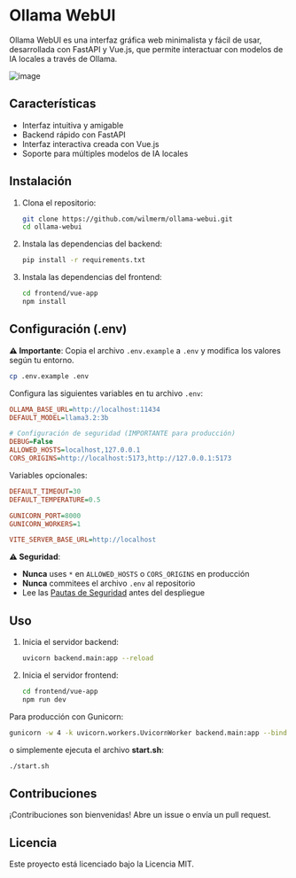 # Ollama WebUI

Ollama WebUI es una interfaz gráfica web minimalista y fácil de usar, desarrollada con FastAPI y Vue.js, que permite interactuar con modelos de IA locales a través de Ollama.

![image](https://github.com/user-attachments/assets/fbce0ca0-e4a6-4f93-a102-079d05ae3c25)


## Características

- Interfaz intuitiva y amigable
- Backend rápido con FastAPI
- Interfaz interactiva creada con Vue.js
- Soporte para múltiples modelos de IA locales

## Instalación

1. Clona el repositorio:
    ```bash
    git clone https://github.com/wilmerm/ollama-webui.git
    cd ollama-webui
    ```

2. Instala las dependencias del backend:
    ```bash
    pip install -r requirements.txt
    ```

3. Instala las dependencias del frontend:
    ```bash
    cd frontend/vue-app
    npm install
    ```

## Configuración (.env)

**⚠️ Importante**: Copia el archivo `.env.example` a `.env` y modifica los valores según tu entorno.

```bash
cp .env.example .env
```

Configura las siguientes variables en tu archivo `.env`:

```ini
OLLAMA_BASE_URL=http://localhost:11434
DEFAULT_MODEL=llama3.2:3b

# Configuración de seguridad (IMPORTANTE para producción)
DEBUG=False
ALLOWED_HOSTS=localhost,127.0.0.1
CORS_ORIGINS=http://localhost:5173,http://127.0.0.1:5173
```

Variables opcionales:

```ini
DEFAULT_TIMEOUT=30
DEFAULT_TEMPERATURE=0.5

GUNICORN_PORT=8000
GUNICORN_WORKERS=1

VITE_SERVER_BASE_URL=http://localhost
```

**⚠️ Seguridad**:
- **Nunca** uses `*` en `ALLOWED_HOSTS` o `CORS_ORIGINS` en producción
- **Nunca** commitees el archivo `.env` al repositorio
- Lee las [Pautas de Seguridad](SECURITY.md) antes del despliegue

## Uso

1. Inicia el servidor backend:
    ```bash
    uvicorn backend.main:app --reload
    ```

2. Inicia el servidor frontend:
    ```bash
    cd frontend/vue-app
    npm run dev
    ```

Para producción con Gunicorn:
```bash
gunicorn -w 4 -k uvicorn.workers.UvicornWorker backend.main:app --bind 0.0.0.0:8000
```

o simplemente ejecuta el archivo **start.sh**:

```bash
./start.sh
```

## Contribuciones

¡Contribuciones son bienvenidas! Abre un issue o envía un pull request.

## Licencia

Este proyecto está licenciado bajo la Licencia MIT.
